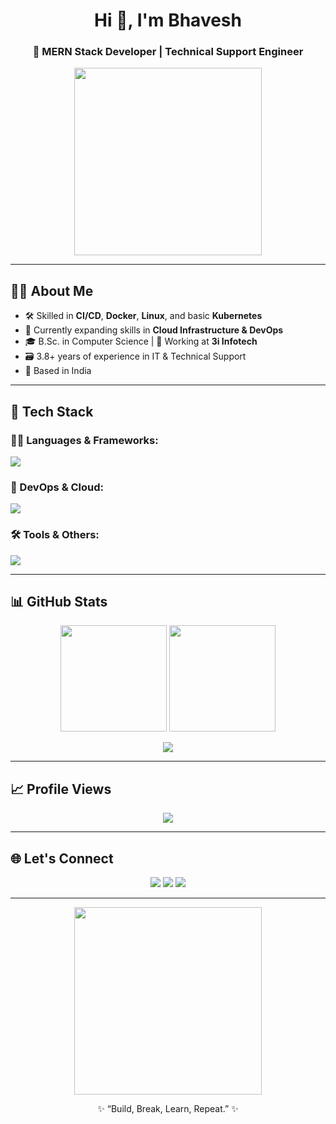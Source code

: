 <h1 align="center">Hi 👋, I'm Bhavesh</h1>
<h3 align="center">🚀 MERN Stack Developer | Technical Support Engineer</h3>

<p align="center">
  <img src="https://media.giphy.com/media/qgQUggAC3Pfv687qPC/giphy.gif" width="300">
</p>

---

## 🧑‍💼 About Me

- 🛠️ Skilled in **CI/CD**, **Docker**, **Linux**, and basic **Kubernetes**
- 📡 Currently expanding skills in **Cloud Infrastructure & DevOps**
- 🎓 B.Sc. in Computer Science | 💼 Working at **3i Infotech**
- 🗃️ 3.8+ years of experience in IT & Technical Support
- 📍 Based in India

---

## 🔧 Tech Stack

### 👨‍💻 Languages & Frameworks:
<p>
  <img src="https://skillicons.dev/icons?i=js,ts,nodejs,express,react,mongodb,html,css,sass,tailwind" />
</p>

### 🚀 DevOps & Cloud:
<p>
  <img src="https://skillicons.dev/icons?i=docker,kubernetes,linux,git,github,gitlab,bash,aws,jenkins" />
</p>

### 🛠️ Tools & Others:
<p>
  <img src="https://skillicons.dev/icons?i=vscode,postman,figma,sqlite,py" />
</p>

---

## 📊 GitHub Stats

<p align="center">
  <img src="https://github-readme-stats.vercel.app/api?username=YourGitHubUsername&show_icons=true&theme=tokyonight" height="170"/>
  <img src="https://github-readme-stats.vercel.app/api/top-langs/?username=YourGitHubUsername&layout=compact&theme=tokyonight" height="170"/>
</p>

<p align="center">
  <img src="https://github-readme-streak-stats.herokuapp.com?user=YourGitHubUsername&theme=tokyonight&hide_border=true"/>
</p>

---

## 📈 Profile Views

<p align="center">
  <img src="https://komarev.com/ghpvc/?username=YourGitHubUsername&style=flat-square&color=blue" />
</p>

---

## 🌐 Let's Connect

<p align="center">
  <a href="mailto:your.email@example.com"><img src="https://img.shields.io/badge/Gmail-D14836?style=for-the-badge&logo=gmail&logoColor=white"></a>
  <a href="https://linkedin.com/in/your-linkedin"><img src="https://img.shields.io/badge/LinkedIn-blue?style=for-the-badge&logo=linkedin&logoColor=white"></a>
  <a href="https://github.com/YourGitHubUsername"><img src="https://img.shields.io/badge/GitHub-333?style=for-the-badge&logo=github&logoColor=white"></a>
</p>

---

<p align="center">
  <img src="https://media.giphy.com/media/L1R1tvI9svkIWwpVYr/giphy.gif" width="300" />
</p>

<p align="center">
  ✨ “Build, Break, Learn, Repeat.” ✨
</p>
